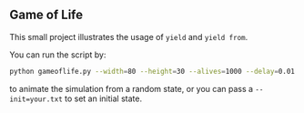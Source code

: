 ## Game of Life

This small project illustrates the usage of `yield` and `yield from`.

You can run the script by:

```bash
python gameoflife.py --width=80 --height=30 --alives=1000 --delay=0.01 --steps=1000
``` 

to animate the simulation from a random state, or you can pass a `--init=your.txt` to set an initial state.
